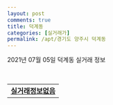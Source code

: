 ```yaml
---
layout: post
comments: true
title: 덕계동
categories: [실거래가]
permalink: /apt/경기도 양주시 덕계동
---
```


2021년 07월 05일 덕계동 실거래 정보

<script type="text/javascript">
  google.charts.load('current', {'packages':['corechart']});
  google.charts.setOnLoadCallback(drawChart);

  function drawChart() {
    var data = google.visualization.arrayToDataTable([['거래일', '매매', '전월세', '전매'], ['20-07', 23, 36, 0], ['20-08', 30, 19, 0], ['20-09', 29, 19, 0], ['20-10', 36, 20, 0], ['20-11', 38, 18, 0], ['20-12', 91, 29, 0], ['21-01', 75, 25, 0], ['21-02', 54, 25, 0], ['21-03', 42, 29, 0], ['21-04', 45, 21, 0], ['21-05', 54, 18, 0], ['21-06', 18, 9, 0]]);

    var options = {
      title: '최근 유형별 거래량 추이',
      legend: { position: 'bottom' }
    };

    var chart = new google.visualization.LineChart(document.getElementById('columnchart_material'));
    chart.draw(data, (options));
  }
</script>

<div id="columnchart_material" style="width: 95%; margin-left: -35px; display: block"></div>
<br>
<table>
  <tr>
    <td colspan="4" style="font-weight: bold;"><a href="https://search.naver.com/search.naver?query=덕계동 실거래정보없음">실거래정보없음</a></td>
  </tr>
    
</table>
    